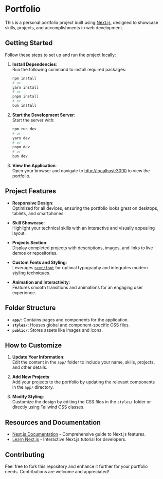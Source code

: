 # Portfolio

This is a personal portfolio project built using [Next.js](https://nextjs.org), designed to showcase skills, projects, and accomplishments in web development.

## Getting Started

Follow these steps to set up and run the project locally:

1. **Install Dependencies**:  
   Run the following command to install required packages:
   ```bash
   npm install
   # or
   yarn install
   # or
   pnpm install
   # or
   bun install
   ```

2. **Start the Development Server**:  
   Start the server with:
   ```bash
   npm run dev
   # or
   yarn dev
   # or
   pnpm dev
   # or
   bun dev
   ```

3. **View the Application**:  
   Open your browser and navigate to [http://localhost:3000](http://localhost:3000) to view the portfolio.

## Project Features

- **Responsive Design**:  
  Optimized for all devices, ensuring the portfolio looks great on desktops, tablets, and smartphones.

- **Skill Showcase**:  
  Highlight your technical skills with an interactive and visually appealing layout.

- **Projects Section**:  
  Display completed projects with descriptions, images, and links to live demos or repositories.

- **Custom Fonts and Styling**:  
  Leverages [`next/font`](https://nextjs.org/docs/app/building-your-application/optimizing/fonts) for optimal typography and integrates modern styling techniques.

- **Animation and Interactivity**:  
  Features smooth transitions and animations for an engaging user experience.

## Folder Structure

- **`app/`**: Contains pages and components for the application.
- **`styles/`**: Houses global and component-specific CSS files.
- **`public/`**: Stores assets like images and icons.

## How to Customize

1. **Update Your Information**:  
   Edit the content in the `app/` folder to include your name, skills, projects, and other details.

2. **Add New Projects**:  
   Add your projects to the portfolio by updating the relevant components in the `app/` directory.

3. **Modify Styling**:  
   Customize the design by editing the CSS files in the `styles/` folder or directly using Tailwind CSS classes.

## Resources and Documentation

- [Next.js Documentation](https://nextjs.org/docs) - Comprehensive guide to Next.js features.
- [Learn Next.js](https://nextjs.org/learn) - Interactive Next.js tutorial for developers.

## Contributing

Feel free to fork this repository and enhance it further for your portfolio needs. Contributions are welcome and appreciated!
